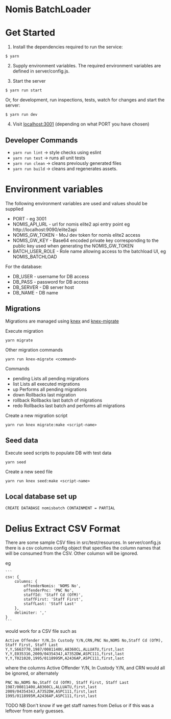 # Nomis BatchLoader

# Get Started

1. Install the dependencies required to run the service:

  ```
  $ yarn
  ```  
2. Supply environment variables. The required environment variables are defined in server/config.js.


3. Start the server

  ```   
  $ yarn run start
  ```

   Or, for development, run inspections, tests, watch for changes and start the server:
   
  ```   
  $ yarn run dev
  ```
  
4. Visit [localhost:3001](http://localhost:3001/) (depending on what PORT you have chosen)

## Developer Commands

 - `yarn run lint` -> style checks using eslint
 - `yarn run test` -> runs all unit tests
 - `yarn run clean` -> cleans previously generated files
 - `yarn run build` -> cleans and regenerates assets.
 

# Environment variables

The following environment variables are used and values should be supplied

* PORT - eg 3001
* NOMIS_API_URL - url for nomis elite2 api entry point eg http://localhost:9090/elite2api
* NOMIS_GW_TOKEN - MoJ dev token for nomis elite2 access
* NOMIS_GW_KEY - Base64 encoded private key corresponding to the public key used when generating the NOMIS_GW_TOKEN
* BATCH_USER_ROLE - Role name allowing access to the batchload UI, eg NOMIS_BATCHLOAD

For the database:
* DB_USER - username for DB access
* DB_PASS - password for DB access
* DB_SERVER - DB server host
* DB_NAME - DB name

## Migrations

Migrations are managed using [knex](http://knexjs.org/#Migrations-CLI) and [knex-migrate](https://github.com/sheerun/knex-migrate)

Execute migration

```
yarn migrate
```

Other migration commands

```
yarn run knex-migrate <command>
```

Commands
* pending   Lists all pending migrations
* list      Lists all executed migrations
* up        Performs all pending migrations
* down      Rollbacks last migration
* rollback  Rollbacks last batch of migrations
* redo      Rollbacks last batch and performs all migrations

Create a new migration script

```
yarn run knex migrate:make <script-name>
```

## Seed data

Execute seed scripts to populate DB with test data

```
yarn seed
```

Create a new seed file

```
yarn run knex seed:make <script-name>
```

## Local database set up

```
CREATE DATABASE nomisbatch CONTAINMENT = PARTIAL
``` 


# Delius Extract CSV Format

There are some sample CSV files in src/test/resources. In server/config.js there is a csv columns config object
that specifies the column names that will be consumed from the CSV. Other columsn will be ignored.

eg

    ```
    csv: {
        columns: {
            offenderNomis: 'NOMS No',
            offenderPnc: 'PNC No',
            staffId: 'Staff Cd (OfM)',
            staffFirst: 'Staff First',
            staffLast: 'Staff Last'
        },
        delimiter: ','
    }
    ```

would work for a CSV file such as

```
Active Offender Y/N,In Custody Y/N,CRN,PNC No,NOMS No,Staff Cd (OfM), Staff First, Staff Last
Y,Y,S663770,1987/0081140U,A8360CL,ALLUATU,first,last
Y,Y,E035316,2009/0435434J,A7352DW,ASPC111,first,last
Y,Y,T021020,1995/0118995M,A2436AP,ASPC111,first,last

```    
where the columns Active Offender Y/N, In Custody Y/N, and CRN would all be ignored, or alternately

```
PNC No,NOMS No,Staff Cd (OfM), Staff First, Staff Last
1987/0081140U,A8360CL,ALLUATU,first,last
2009/0435434J,A7352DW,ASPC111,first,last
1995/0118995M,A2436AP,ASPC111,first,last

```    

TODO NB Don't know if we get staff names from Delius or if this was a leftover from early guesses.
